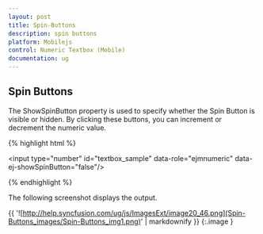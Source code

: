 ```yaml
---
layout: post
title: Spin-Buttons
description: spin buttons
platform: Mobilejs
control: Numeric Textbox (Mobile)
documentation: ug
---
```


## Spin Buttons

The ShowSpinButton property is used to specify whether the Spin Button is visible or hidden. By clicking these buttons, you can increment or decrement the numeric value.

{% highlight html %}



<input type="number" id="textbox_sample" data-role="ejmnumeric" data-ej-showSpinButton="false"/>





{% endhighlight %}

The following screenshot displays the output.







{{ '![http://help.syncfusion.com/ug/js/ImagesExt/image20_46.png](Spin-Buttons_images/Spin-Buttons_img1.png)' | markdownify }}
{:.image }




